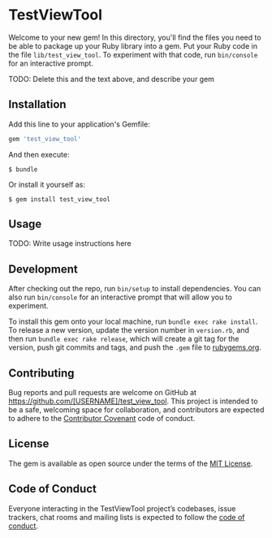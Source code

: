 # TestViewTool

Welcome to your new gem! In this directory, you'll find the files you need to be able to package up your Ruby library into a gem. Put your Ruby code in the file `lib/test_view_tool`. To experiment with that code, run `bin/console` for an interactive prompt.

TODO: Delete this and the text above, and describe your gem

## Installation

Add this line to your application's Gemfile:

```ruby
gem 'test_view_tool'
```

And then execute:

    $ bundle

Or install it yourself as:

    $ gem install test_view_tool

## Usage

TODO: Write usage instructions here

## Development

After checking out the repo, run `bin/setup` to install dependencies. You can also run `bin/console` for an interactive prompt that will allow you to experiment.

To install this gem onto your local machine, run `bundle exec rake install`. To release a new version, update the version number in `version.rb`, and then run `bundle exec rake release`, which will create a git tag for the version, push git commits and tags, and push the `.gem` file to [rubygems.org](https://rubygems.org).

## Contributing

Bug reports and pull requests are welcome on GitHub at https://github.com/[USERNAME]/test_view_tool. This project is intended to be a safe, welcoming space for collaboration, and contributors are expected to adhere to the [Contributor Covenant](http://contributor-covenant.org) code of conduct.

## License

The gem is available as open source under the terms of the [MIT License](https://opensource.org/licenses/MIT).

## Code of Conduct

Everyone interacting in the TestViewTool project’s codebases, issue trackers, chat rooms and mailing lists is expected to follow the [code of conduct](https://github.com/[USERNAME]/test_view_tool/blob/master/CODE_OF_CONDUCT.md).
